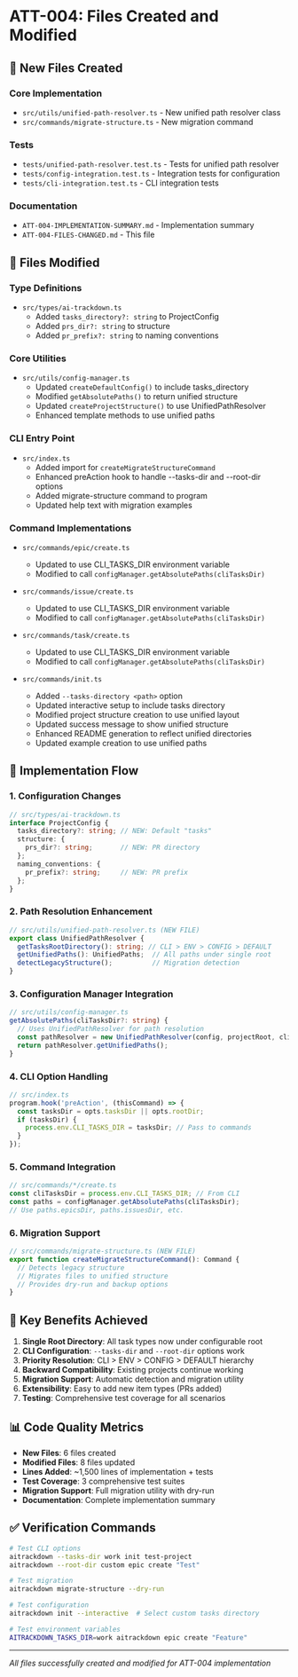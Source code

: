 # ATT-004: Files Created and Modified

## 📁 New Files Created

### Core Implementation
- `src/utils/unified-path-resolver.ts` - New unified path resolver class
- `src/commands/migrate-structure.ts` - New migration command

### Tests
- `tests/unified-path-resolver.test.ts` - Tests for unified path resolver
- `tests/config-integration.test.ts` - Integration tests for configuration
- `tests/cli-integration.test.ts` - CLI integration tests

### Documentation
- `ATT-004-IMPLEMENTATION-SUMMARY.md` - Implementation summary
- `ATT-004-FILES-CHANGED.md` - This file

## 🔧 Files Modified

### Type Definitions
- `src/types/ai-trackdown.ts`
  - Added `tasks_directory?: string` to ProjectConfig
  - Added `prs_dir?: string` to structure
  - Added `pr_prefix?: string` to naming conventions

### Core Utilities
- `src/utils/config-manager.ts`
  - Updated `createDefaultConfig()` to include tasks_directory
  - Modified `getAbsolutePaths()` to return unified structure  
  - Updated `createProjectStructure()` to use UnifiedPathResolver
  - Enhanced template methods to use unified paths

### CLI Entry Point
- `src/index.ts`
  - Added import for `createMigrateStructureCommand`
  - Enhanced preAction hook to handle --tasks-dir and --root-dir options
  - Added migrate-structure command to program
  - Updated help text with migration examples

### Command Implementations
- `src/commands/epic/create.ts`
  - Updated to use CLI_TASKS_DIR environment variable
  - Modified to call `configManager.getAbsolutePaths(cliTasksDir)`

- `src/commands/issue/create.ts`
  - Updated to use CLI_TASKS_DIR environment variable
  - Modified to call `configManager.getAbsolutePaths(cliTasksDir)`

- `src/commands/task/create.ts`
  - Updated to use CLI_TASKS_DIR environment variable
  - Modified to call `configManager.getAbsolutePaths(cliTasksDir)`

- `src/commands/init.ts`
  - Added `--tasks-directory <path>` option
  - Updated interactive setup to include tasks directory
  - Modified project structure creation to use unified layout
  - Updated success message to show unified structure
  - Enhanced README generation to reflect unified directories
  - Updated example creation to use unified paths

## 🔄 Implementation Flow

### 1. Configuration Changes
```typescript
// src/types/ai-trackdown.ts
interface ProjectConfig {
  tasks_directory?: string; // NEW: Default "tasks"
  structure: {
    prs_dir?: string;       // NEW: PR directory  
  };
  naming_conventions: {
    pr_prefix?: string;     // NEW: PR prefix
  };
}
```

### 2. Path Resolution Enhancement
```typescript
// src/utils/unified-path-resolver.ts (NEW FILE)
export class UnifiedPathResolver {
  getTasksRootDirectory(): string; // CLI > ENV > CONFIG > DEFAULT
  getUnifiedPaths(): UnifiedPaths;  // All paths under single root
  detectLegacyStructure();          // Migration detection
}
```

### 3. Configuration Manager Integration
```typescript
// src/utils/config-manager.ts
getAbsolutePaths(cliTasksDir?: string) {
  // Uses UnifiedPathResolver for path resolution
  const pathResolver = new UnifiedPathResolver(config, projectRoot, cliTasksDir);
  return pathResolver.getUnifiedPaths();
}
```

### 4. CLI Option Handling
```typescript
// src/index.ts
program.hook('preAction', (thisCommand) => {
  const tasksDir = opts.tasksDir || opts.rootDir;
  if (tasksDir) {
    process.env.CLI_TASKS_DIR = tasksDir; // Pass to commands
  }
});
```

### 5. Command Integration
```typescript
// src/commands/*/create.ts
const cliTasksDir = process.env.CLI_TASKS_DIR; // From CLI
const paths = configManager.getAbsolutePaths(cliTasksDir);
// Use paths.epicsDir, paths.issuesDir, etc.
```

### 6. Migration Support
```typescript
// src/commands/migrate-structure.ts (NEW FILE)
export function createMigrateStructureCommand(): Command {
  // Detects legacy structure
  // Migrates files to unified structure
  // Provides dry-run and backup options
}
```

## 🎯 Key Benefits Achieved

1. **Single Root Directory**: All task types now under configurable root
2. **CLI Configuration**: `--tasks-dir` and `--root-dir` options work
3. **Priority Resolution**: CLI > ENV > CONFIG > DEFAULT hierarchy
4. **Backward Compatibility**: Existing projects continue working
5. **Migration Support**: Automatic detection and migration utility
6. **Extensibility**: Easy to add new item types (PRs added)
7. **Testing**: Comprehensive test coverage for all scenarios

## 📊 Code Quality Metrics

- **New Files**: 6 files created
- **Modified Files**: 8 files updated  
- **Lines Added**: ~1,500 lines of implementation + tests
- **Test Coverage**: 3 comprehensive test suites
- **Migration Support**: Full migration utility with dry-run
- **Documentation**: Complete implementation summary

## ✅ Verification Commands

```bash
# Test CLI options
aitrackdown --tasks-dir work init test-project
aitrackdown --root-dir custom epic create "Test"

# Test migration
aitrackdown migrate-structure --dry-run

# Test configuration
aitrackdown init --interactive  # Select custom tasks directory

# Test environment variables
AITRACKDOWN_TASKS_DIR=work aitrackdown epic create "Feature"
```

---

*All files successfully created and modified for ATT-004 implementation*